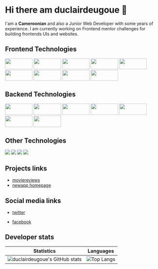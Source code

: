 # Hi there am duclairdeugoue 👋

I'am a **Cameroonian** and also a Junior Web Developer with some years of experience. I am currently working on Frontend mentor challenges for building frontends UIs  and websites. 


## Frontend Technologies

<p>
  <img width="90px" height="35px" src="https://img.shields.io/badge/-HTML5-E34F26?style=flat-square&logo=html5&logoColor=white"/>
  <img width="90px" height="35px" src="https://img.shields.io/badge/-CSS3-1572B6?style=flat-square&logo=css3"/>
  <img width="90px" height="35px" src="https://img.shields.io/badge/-Sass-black?style=flat-square&logo=sass&logoColor=blueviolet"/>
  <img width="90px" height="35px" src="https://img.shields.io/badge/-JavaScript-black?style=flat-square&logo=javascript"/>
  <img width="90px" height="35px" src="https://img.shields.io/badge/-Webpack-black?style=flat-square&logo=webpack"/>
  <img width="90px" height="35px" src="https://img.shields.io/badge/-Typescript-black?style=flat-square&logo=Typescript"/>
  <img width="90px" height="35px" src="https://img.shields.io/badge/-angular-red?style=flat-square&logo=angular"/>
  <img width="90px" height="35px" src="https://img.shields.io/badge/-React-black?style=flat-square&logo=react"/>
  <img width="90px" height="35px" src="https://img.shields.io/badge/-flutter-teal?style=flat-square&logo=flutter"/>
<!--   <img src="https://img.shields.io/badge/-vuejs-black?style=flat-square&logo=vuejs"/> -->
</p>

<!-- - HTML5
- CSS3, Sass, Bootstrap 3,4,5
- Vanilla Javascript, jQuery, Ajax, Webpack, React, Angular
 -->
## Backend Technologies

<p>
    <img width="90px" height="37px" src="https://img.shields.io/badge/-PHP-black?style=flat-square&logo=php"/>
    <img width="90px" height="37px" src="https://img.shields.io/badge/-CodeIgniter-black?style=flat-square&logo=codeigniter&logoColor=red"/>
    <img width="90px" height="37px" src="https://img.shields.io/badge/-Python3-black?style=flat-square&logo=python&logoColor=yellow"/>
    <img width="90px" height="37px" src="https://img.shields.io/badge/-Django-black?style=flat-square&logo=django&logoColor=blue"/>
    <!-- <img src="https://img.shields.io/badge/-Nodejs-black?style=flat-square&logo=Node.js"/> -->
    <img width="90px" height="37px" src="https://img.shields.io/badge/-SpringBoot-black?style=flat-square&logo=springboot&logoColor=green"/>
    <img width="90px" height="37px" src="https://img.shields.io/badge/-MySQL-black?style=flat-square&logo=mysql"/>
    <img width="90px" height="37px" src="https://img.shields.io/badge/-MongoDB-black?style=flat-square&logo=mongodb"/>

</p>

## Other Technologies
<p>
  <img src="https://img.shields.io/badge/-Git-black?style=flat-square&logo=git"/>
  <img src="https://img.shields.io/badge/-Heroku-430098?style=flat-square&logo=heroku"/>
  <img src="https://img.shields.io/badge/-Vercel-white?style=flat-square&logo=vercel&logoColor=black"/>
  <img src="https://img.shields.io/badge/-Github_Pages-black?style=flat-square&logo=githubpages&logoColor=blueviolet"/>
<!--   <img src=""/> -->
</p>

<!-- 
- PHP, CodeIgniter4
- Python3, Django
- Java, Springboot
- MySQL -->

## Projects links
- [moviereviews](https://duclairdeugoue.pythonanywhere.com/)
- [newapp homepage](https://duclairdeugoue.github.io/fmc-news-homepage/)

## Social media links

- [twitter](https://twitter.com/duclairdeugoue) 

- [facebook](https://facebook.com/duclair.deugoue)

## Developer stats

<!--- ![GitHub Activity Graph](https://activity-graph.herokuapp.com/graph?username=duclairdeugoue) --->

Statistics | Languages
-----------| -----
![duclairdeugoue's GitHub stats](https://github-readme-stats.vercel.app/api?username=duclairdeugoue&show_icons=true&theme=radical) |  ![Top Langs](https://github-readme-stats.vercel.app/api/top-langs/?username=duclairdeugoue&langs_count=8&layout=compact)

